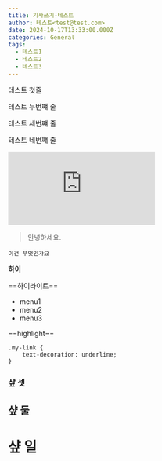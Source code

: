 ```yaml
---
title: 기사쓰기-테스트
author: 테스트<test@test.com>
date: 2024-10-17T13:33:00.000Z
categories: General
tags:
  - 테스트1
  - 테스트2
  - 테스트3
---
```

테스트 첫줄

테스트 두번쨰 줄

테스트 세번쨰 줄

테스트 네번쨰 줄

![흑백료리](https://img-s-msn-com.akamaized.net/tenant/amp/entityid/AA1spiSI.img?w=700&h=394&m=6&x=313&y=76&s=103&d=103)

> 안녕하세요. 

`이건 무엇인가요`

**하이**

==하이라이트==

+ menu1
+ menu2
+ menu3

==highlight==

```
.my-link {
    text-decoration: underline;
}
```

### 샾 셋

## 샾 둘

# 샾 일
